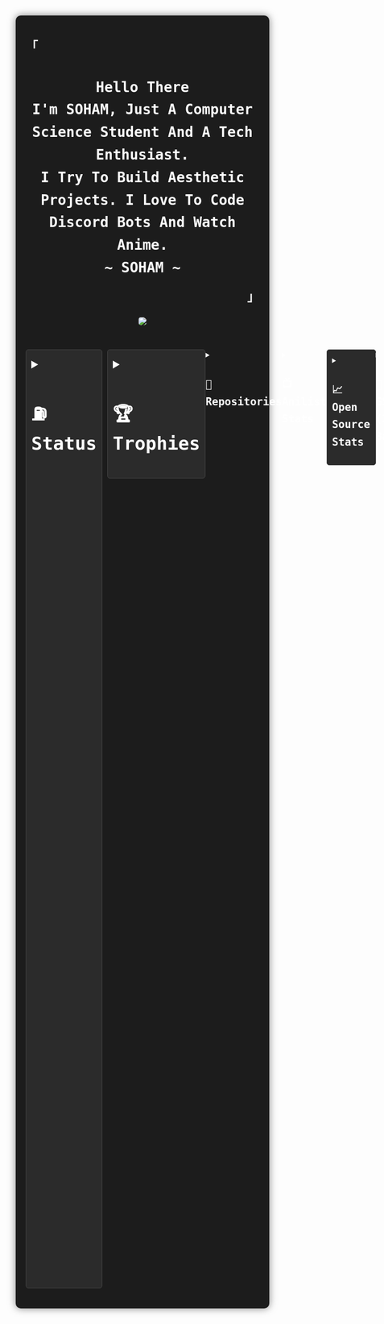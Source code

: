 <div
  style="
    font-family: Consolas, sans-serif;
    color: #fff;
    line-height: 1.6;
    max-width: 1200px;
    margin: auto;
    padding: 20px;
    background-color: #1c1c1c;
    border-radius: 10px;
    box-shadow: 0 0 15px rgba(0, 0, 0, 0.5);
  "
>
  <h3 style="margin-left: 0; margin-right: 0">
    <samp style="font-size: 1.5rem; color: #ffffff">「</samp>
  </h3>

  <div align="center" style="align-items: center; align-self: center; align-content: center">
    <h3
      style="
        align-items: center;
        align-self: center;
        align-content: center;
        text-align: center;
      "
    >
      <samp>
        <b
          style="
            font-size: 1.75rem;
            color: #ffffff;
            align-items: center;
            align-self: center;
            align-content: center;
          "
        >
          Hello There
          <br />
          I'm <span style="color: #ffffff">SOHAM</span>, Just A Computer Science
          Student And A Tech Enthusiast.
          <br />
          I Try To Build Aesthetic Projects. I Love To Code Discord Bots And
          Watch Anime.
          <br />
          ~ SOHAM ~
        </b>
      </samp>
    </h3>
  </div>

  <h3 align="right" style="text-align: right; margin: 0">
    <samp style="font-size: 1.5rem; color: #ffffff">」</samp>
  </h3>

  <div align = "center" style="margin: 20px 0; align-items: center; text-align: center">
    <a href="https://blog.spreadsheets600.me">
      <img
        src="https://img.shields.io/badge/Visit%20My%20Blog-black?style=for-the-badge&logo=blogger&logoColor=white"
        height="30"
        padding="10"
        style="border-radius: 5px"
      />
    </a>
  </div>

  <br />

  <div
    style="display: flex; justify-content: space-between; margin-bottom: 20px"
  >
    <details
      style="
        border: 1px solid #444;
        border-radius: 5px;
        padding: 10px;
        background-color: #2b2b2b;
        flex: 1;
        margin-right: 10px;
      "
    >
      <summary style="font-size: 1.5rem; cursor: pointer; color: #ffffff">
        <h2><samp>⛽ Status</samp></h2>
      </summary>
      <div style="margin-top: 10px">
        <table style="width: 100%; margin-bottom: 20px; border: 1px solid #555">
          <tr>
            <td style="text-align: left; padding: 10px">
              <h1 style="font-size: 1.5rem; color: #ffffff">
                <samp>Discord</samp>
              </h1>
              <a href="">
                <img
                  src="https://discord-readme-badge.vercel.app/api?id=727012870683885578"
                />
              </a>
            </td>
          </tr>
          <tr>
            <td style="text-align: left; padding: 10px">
              <h1 style="font-size: 1.5rem; color: #ffffff">
                <samp>Spotify</samp>
              </h1>
              <a href="https://open.spotify.com/user/x4o0yd3uqpjbzgo1atn61ik6l">
                <img
                  src="https://spotify-github-profile.kittinanx.com/api/view?uid=x4o0yd3uqpjbzgo1atn61ik6l&cover_image=true&theme=compact&show_offline=false&background_color=121212&interchange=true"
                />
              </a>
            </td>
          </tr>
        </table>
      </div>
    </details>
<div>
    <details
      style="
        border: 1px solid #444;
        border-radius: 5px;
        padding: 10px;
        background-color: #2b2b2b;
        flex: 1;
      "
    >
      <summary style="font-size: 1.5rem; cursor: pointer; color: #ffffff">
        <h2><samp>🏆 Trophies</samp></h2>
      </summary>
      <div style="margin-top: 10px">
        <table style="width: 100%; border: 1px solid #555">
          <tr>
            <td style="text-align: left; padding: 10px">
              <a href="#--------">
                <img
                  width="100%"
                  style="border-radius: 5px"
                  src="https://github-profile-trophy.vercel.app/?username=SpreadSheets600&theme=onestar&margin-w=15&margin-h=15&title=-Reviews"
                />
              </a>
            </td>
          </tr>
        </table>
      </div>
    </details>
  </div>

  <details>
    <summary><h2 style="text-align: left"><samp>📁 Repositories</samp></h2></summary>
    <br>
      <p align="center">
          <a href="https://github.com/SpreadSheets600"><img src="https://github-readme-stats-sortedcord.vercel.app/api/pin/?username=SpreadSheets600&repo=Spectrum-Analysis&theme=dark&hide_border=true" alt="Spectrum-Analysis"></a>
          <a href="https://github.com/SpreadSheets600"><img src="https://github-readme-stats-sortedcord.vercel.app/api/pin/?username=SpreadSheets600&repo=Password-Manager&theme=dark&hide_border=true" alt="Password-Manager"></a>
          <a href="https://github.com/SpreadSheets600"><img src="https://github-readme-stats-sortedcord.vercel.app/api/pin/?username=SpreadSheets600&repo=Budget-Tracker&theme=dark&hide_border=true" alt="Budget Tracker"></a>
          <a href="https://github.com/SpreadSheets600"><img src="https://github-readme-stats-sortedcord.vercel.app/api/pin/?username=SpreadSheets600&repo=Fallen-SMP-BOT&theme=dark&hide_border=true" alt="Fallen-SMP-BOT"></a>
          <a href="https://github.com/SpreadSheets600"><img src="https://github-readme-stats-sortedcord.vercel.app/api/pin/?username=SpreadSheets600&repo=File-Sorter&theme=dark&hide_border=true" alt="File-Sorter"></a>
          <a href="https://github.com/SpreadSheets6003"><img src="https://github-readme-stats-sortedcord.vercel.app/api/pin/?username=Sheets-Astrum-BOT&repo=Astrum-V2&theme=dark&hide_border=true" alt="Astrum-V2"></a>
          <a href="https://github.com/SpreadSheets600"><img src="https://github-readme-stats-sortedcord.vercel.app/api/pin/?username=SpreadSheets600&repo=Pomodoria&theme=dark&hide_border=true" alt="Pomodoria"></a>
          <a href="https://github.com/SpreadSheets600"><img src="https://github-readme-stats-sortedcord.vercel.app/api/pin/?username=SpreadSheets600&repo=TokenCopy&theme=dark&hide_border=true" alt="TokenCopy"></a>
      </p>
  </details>

  <details>
    <summary><h2 style="text-align: left"><samp>📺 Anilist Stats</samp></h2></summary>
    <br>
    
  <table>
    <tr>
      <td colspan="2" align="center">
        <img src="https://github.com/SpreadSheets600/SpreadSheets600/blob/main/github-metrics.svg" alt=""></img>
        <img width="900" height="1" alt="">
      </td>
    </tr>
  </table>
  </details>

<div>
    <details
      style="
        border: 1px solid #444;
        border-radius: 5px;
        padding: 10px;
        background-color: #2b2b2b;
        flex: 1;
      "
    >
  <summary>
    <h2 style="text-align: left"><samp>📈 Open Source Stats</samp></h2>
  </summary>

  <div align = "center" style="text-align: center,align-items: center; align-self: center; align-content: center">
    <table style="width: 800px; margin: 0 auto; border-collapse: collapse; border: 1px solid #ccc;">
  <tr>
    <td style="width: 400px; height: 200px; padding: 10px; text-align: center; vertical-align: middle;">
      <img 
        src="https://gitroll.io/api/badges/profiles/v1/uVnnLo5DV1iMF0meExWTe4i4XvH22" 
        alt="GitRoll Profile Badge" 
        style="max-width: 100%; height: auto; display: block; margin: 0 auto;"
      >
    </td>
    <td style="width: 400px; height: 200px; padding: 10px; text-align: center; vertical-align: middle;">
      <img 
        src="dev-card.png" 
        alt="Dev Card" 
        style="max-width: 100%; height: auto; display: block; margin: 0 auto;"
      >
    </td>
  </tr>
</table>

  </div>

  </details>
</div>
  <div>
    <details>	
      <summary>
        <h2 style="text-align: left"><samp>🔗 GSSoC (24) Badges</samp></h2>
      </summary>
        <div style='display:flex; align-items:center; gap: 10px;' align='center'><a href="https://gssoc.girlscript.tech/leaderboard">
          <img src="https://github.com/user-attachments/assets/c1391e62-8fab-43c7-aae9-edaeae423c57" />
        </div>
    </details>
  </div>

  <h2 style="text-align: left; color: #ffffff">GitHub Stats</h2>

  <div style="margin: 20px 0">
    <table style="width: 100%; margin-bottom: 20px; border: 1px solid #555">
      <tr>
        <td style="text-align: center; padding: 10px">
          <a href="https://git.io/streak-stats">
            <img
              src="https://streak-stats.demolab.com/?user=spreadsheets600&theme=transparent&hide_border=true&card_width=1000&ring=39D353&fire=39D353&currStreakNum=39D353&sideNums=39D353&currStreakLabel=AFAFAF&sideLabels=AFAFAF&dates=39D353"
              alt="GitHub Streak"
              style="border-radius: 5px"
            />
          </a>
        </td>
      </tr>
    </table>
    <table style="width: 100%; margin-bottom: 20px">
      <tr>
        <td style="text-align: center; padding: 10px; border: 1px solid #555">
          <a href="#--------">
            <img
              height="215px"
              alt="GitHub Stats"
              src="https://github-readme-stats.vercel.app/api?username=spreadsheets600&count_private=true&show_icons=true&include_all_commits=true&line_height=21&hide_border=true&theme=transparent&title_color=39D353&text_color=39D353&icon_color=AFAFAF"
            />
          </a>
        </td>
        <td
          style="
            text-align: center;
            padding: 10px;
            border: 1px solid #555;
            border-spacing: 100px;
          "
        >
          <a href="#--------">
            <img
              height="215px"
              alt="Top Language"
              src="https://github-readme-stats.vercel.app/api/top-langs/?username=spreadsheets600&layout=compact&line_height=21&hide_border=true&theme=transparent&title_color=39D353&text_color=AFAFAF&icon_color=39D353"
              style="border-radius: 5px"
            />
          </a>
        </td>
      </tr>
    </table>
    <table style="width: 100%; margin-bottom: 20px; border: 1px solid #555">
      <tr>
        <td style="text-align: center; padding: 10px">
          <a href="#--------">
            <img
              width="100%"
              style="border-radius: 5px"
              src="https://github-readme-activity-graph.vercel.app/graph?username=SpreadSheets600&theme=github-compact&hide_border=true"
            />
          </a>
        </td>
      </tr>
    </table>
    <br />
  </div>
    <div align="center">
    <a href="https://bento.me/spreadsheets">
      <img
        src="https://komarev.com/ghpvc/?username=spreadsheets600&style=for-the-badge"
      />
    </a>
    <a href="http://spreadsheets600.me">
      <img
        src="https://img.shields.io/badge/Portfolio-255E63?style=for-the-badge&logo=About.me&logoColor=white"
      />
    </a>
    <a href="https://dev.to/sspreadsheets600">
      <img
        src="https://img.shields.io/badge/DEV.TO-0A0A0A?style=for-the-badge&logo=dev-dot-to&logoColor=white"
      />
    </a>
    <a href="https://stackoverflow.com/users/23220449/soham-maity">
      <img
        src="https://img.shields.io/badge/STACKOVERFLOW-FE7A16?style=for-the-badge&logo=stackoverflow&logoColor=white"
      />
    </a>
    <a href="https://www.linkedin.com/in/soham-maity-114466218/">
      <img
        src="https://img.shields.io/badge/LINKEDIN-0077B5?style=for-the-badge&logo=linkedin&logoColor=white"
      />
    </a>
  </div>
  <br>
  <div>
    <a herf="https://holopin.io/@spreadsheets600">
      <img src="https://holopin.me/spreadsheets600"
        />
    </a>
  </div>

  <br />

---
<!--START_SECTION:waka-->
![Code Time](http://img.shields.io/badge/Code%20Time-519%20hrs%206%20mins-blue)

![Lines of code](https://img.shields.io/badge/From%20Hello%20World%20I%27ve%20Written-1.4%20million%20lines%20of%20code-blue)

**I'm an Early 🐤** 

```text
🌞 Morning                967 commits         █████████░░░░░░░░░░░░░░░░   34.60 % 
🌆 Daytime                582 commits         █████░░░░░░░░░░░░░░░░░░░░   20.82 % 
🌃 Evening                1159 commits        ██████████░░░░░░░░░░░░░░░   41.47 % 
🌙 Night                  87 commits          █░░░░░░░░░░░░░░░░░░░░░░░░   03.11 % 
```
📅 **I'm Most Productive on Monday** 

```text
Monday                   460 commits         ████░░░░░░░░░░░░░░░░░░░░░   16.46 % 
Tuesday                  455 commits         ████░░░░░░░░░░░░░░░░░░░░░   16.28 % 
Wednesday                452 commits         ████░░░░░░░░░░░░░░░░░░░░░   16.17 % 
Thursday                 382 commits         ███░░░░░░░░░░░░░░░░░░░░░░   13.67 % 
Friday                   247 commits         ██░░░░░░░░░░░░░░░░░░░░░░░   08.84 % 
Saturday                 397 commits         ████░░░░░░░░░░░░░░░░░░░░░   14.20 % 
Sunday                   402 commits         ████░░░░░░░░░░░░░░░░░░░░░   14.38 % 
```


📊 **This Week I Spent My Time On** 

```text
🕑︎ Time Zone: Asia/Kolkata

💬 Programming Languages: 
HTML                     11 hrs 49 mins      █████████░░░░░░░░░░░░░░░░   36.24 % 
Python                   7 hrs 29 mins       ██████░░░░░░░░░░░░░░░░░░░   22.97 % 
Vue.js                   4 hrs 56 mins       ████░░░░░░░░░░░░░░░░░░░░░   15.13 % 
Bash                     4 hrs               ███░░░░░░░░░░░░░░░░░░░░░░   12.29 % 
hyprlang                 51 mins             █░░░░░░░░░░░░░░░░░░░░░░░░   02.61 % 

🔥 Editors: 
VS Code                  25 hrs 7 mins       ███████████████████░░░░░░   76.97 % 
Neovim                   7 hrs 14 mins       ██████░░░░░░░░░░░░░░░░░░░   22.17 % 
Zed                      16 mins             ░░░░░░░░░░░░░░░░░░░░░░░░░   00.85 % 

💻 Operating System: 
Linux                    32 hrs 38 mins      █████████████████████████   100.00 % 
```

**I Mostly Code in Python** 

```text
Python                   56 repos            █████████████░░░░░░░░░░░░   52.34 % 
HTML                     18 repos            ████░░░░░░░░░░░░░░░░░░░░░   16.82 % 
JavaScript               14 repos            ███░░░░░░░░░░░░░░░░░░░░░░   13.08 % 
Vue                      2 repos             ░░░░░░░░░░░░░░░░░░░░░░░░░   01.87 % 
C++                      2 repos             ░░░░░░░░░░░░░░░░░░░░░░░░░   01.87 % 
```




<!--END_SECTION:waka-->
---
  <br />

  <h2 style="text-align: left; color: #ffffff">Language And Tools</h2>

  <div style="margin: 20px 0">
    <h3 style="color: #ffffff; padding: 10px"><samp>Languages</samp></h3>
    <div style="margin-bottom: 20px">
      <a
        ><img
          src="https://skillicons.dev/icons?i=python,html,css,javascript,c,cpp,java,bash&theme=dark"
          style="margin-right: 10px; padding: 10px"
      /></a>
    </div>
    <div>
    <div></div>
    <h3 style="color: #ffffff; padding: 10px"><samp>Technologies</samp></h3>
    <div style="margin-bottom: 20px">
      <a
        ><img
          src="https://skillicons.dev/icons?i=django,flask,tensorflow,nodejs,opencv,tailwind,vue&theme=dark"
          style="margin-right: 10px; padding: 10px"
      /></a>
    </div>

</div>
    <h3 style="color: #ffffff; padding: 10px"><samp>Design & Creativity</samp></h3>
    <div style="margin-bottom: 20px">
      <a
        ><img
          src="https://skillicons.dev/icons?i=illustrator,xd,figma&theme=dark"
          style="margin-right: 10px; padding: 10px"
      /></a>
    </div>
<div></div>
    <h3 style="color: #ffffff; padding: 10px"><samp>Database</samp></h3>
    <div style="margin-bottom: 20px">
      <a
        ><img
          src="https://skillicons.dev/icons?i=sqlite,mongo,mysql,postgres&theme=dark"
          style="margin-right: 10px; padding: 10px"
      /></a>
    </div>
<div>
    <h3 style="color: #ffffff; padding: 10px"><samp>Tools</samp></h3>
    <div style="margin-bottom: 20px">
      <a
        ><img
          src="https://skillicons.dev/icons?i=linux,vscode,sublime,replit,notion,github&theme=dark"
          style="margin-right: 10px; padding: 10px" /></a
      ><br />
      <a
        ><img
          src="https://skillicons.dev/icons?i=discord,bots&theme=dark"
          style="margin-right: 10px; padding: 10px"
      /></a>
    </div>
  </div>
</div>
